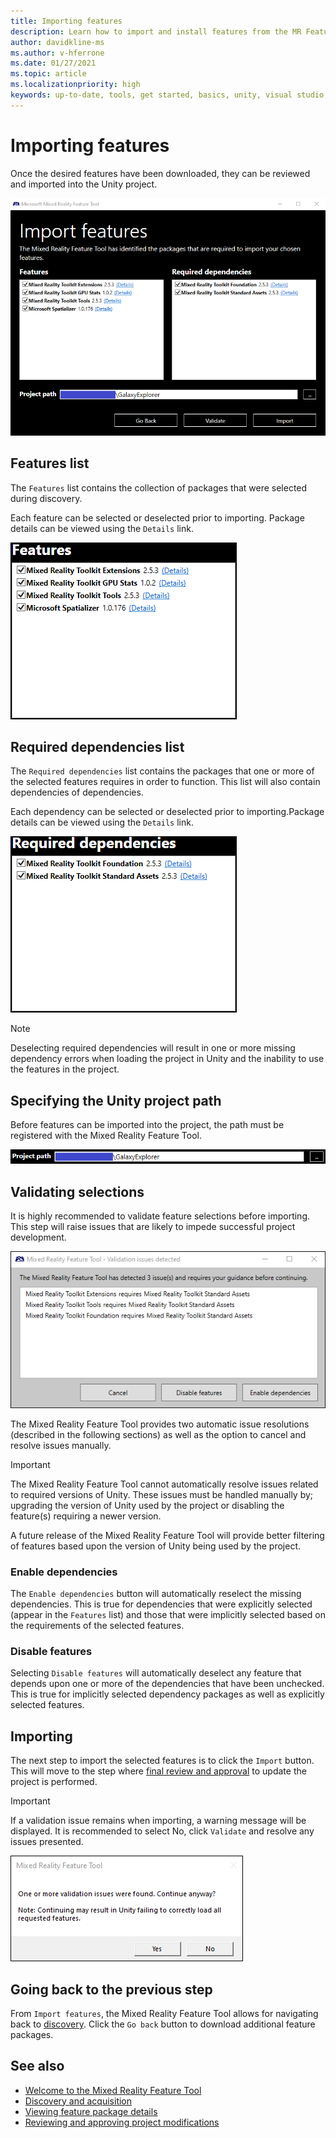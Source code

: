 ```yaml
---
title: Importing features
description: Learn how to import and install features from the MR Feature Tool for HoloLens and VR development.
author: davidkline-ms
ms.author: v-hferrone
ms.date: 01/27/2021
ms.topic: article
ms.localizationpriority: high
keywords: up-to-date, tools, get started, basics, unity, visual studio, toolkit, mixed reality headset, windows mixed reality headset, virtual reality headset, installation, Windows, HoloLens, emulator, unreal, openxr
---
```


# Importing features

Once the desired features have been downloaded, they can be reviewed and imported into the Unity project.

![Importing features](images/FeatureToolImport.png)

## Features list

The `Features` list contains the collection of packages that were selected during discovery.

Each feature can be selected or deselected prior to importing. Package details can be viewed using the `Details` link.

![Features list](images/FeaturesList.png)

## Required dependencies list

The `Required dependencies` list contains the packages that one or more of the selected features requires in order to function. This list will also contain dependencies of dependencies.

Each dependency can be selected or deselected prior to importing.Package details can be viewed using the `Details` link.

![Dependencies list](images/RequiredDependencyList.png)

> [!NOTE]
> Deselecting required dependencies will result in one or more missing dependency errors when loading the project in Unity and the inability to use the features in the project.

## Specifying the Unity project path

Before features can be imported into the project, the path must be registered with the Mixed Reality Feature Tool.

![Setting project path](images/ProjectPath.png)

## Validating selections

It is highly recommended to validate feature selections before importing. This step will raise issues that are likely to impede successful project development.

![Validation issues](images/ValidationIssues.png)

The Mixed Reality Feature Tool provides two automatic issue resolutions (described in the following sections) as well as the option to cancel and resolve issues manually.

> [!IMPORTANT]
> The Mixed Reality Feature Tool cannot automatically resolve issues related to required versions of Unity. These issues must be handled manually by; upgrading the version of Unity used by the project or disabling the feature(s) requiring a newer version.
>
> A future release of the Mixed Reality Feature Tool will provide better filtering of features based upon the version of Unity being used by the project.

### Enable dependencies

The `Enable dependencies` button will automatically reselect the missing dependencies. This is true for dependencies that were explicitly selected (appear in the `Features` list) and those that were implicitly selected based on the requirements of the selected features.

### Disable features

Selecting `Disable features` will automatically deselect any feature that depends upon one or more of the dependencies that have been unchecked. This is true for implicitly selected dependency packages as well as explicitly selected features.

## Importing

The next step to import the selected features is to click the `Import` button. This will move to the step where [final review and approval](reviewing-changes.md) to update the project is performed.

> [!IMPORTANT]
> If a validation issue remains when importing, a warning message will be displayed. It is recommended to select No, click `Validate` and resolve any issues presented.
>
> ![Continue with validation issues](images/ValidationContinueAnyway.png)

## Going back to the previous step

From `Import features`, the Mixed Reality Feature Tool allows for navigating back to [discovery](discovering-features.md). Click the `Go back` button to download additional feature packages.

## See also

- [Welcome to the Mixed Reality Feature Tool](welcome-to-mr-feature-tool.md)
- [Discovery and acquisition](discovering-features.md)
- [Viewing feature package details](viewing-package-details.md)
- [Reviewing and approving project modifications](reviewing-changes.md)